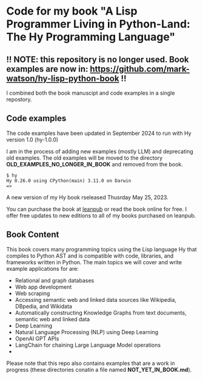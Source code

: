 # Code for my book "A Lisp Programmer Living in Python-Land: The Hy Programming Language"

## !! NOTE: this repository is no longer used. Book examples are now in: https://github.com/mark-watson/hy-lisp-python-book !!

I combined both the book manuscipt and code examples in a single repostory.

## Code examples

The code examples have been updated in September 2024 to run with Hy version 1.0 (hy-1.0.0)

I am in the process of adding new examples (mostly LLM) and deprecating old examples. The old examples will be moved to the directory **OLD_EXAMPLES_NO_LONGER_IN_BOOK** and removed from the book.

```
$ hy
Hy 0.26.0 using CPython(main) 3.11.0 on Darwin
=> 
```

A new version of my Hy book  rseleased Thusrday May 25, 2023.


You can purchase the book at [leanpub](https://leanpub.com/hy-lisp-python) or read the book online for free. I offer free updates to new editions to all of my books purchased on leanpub.

## Book Content

This book covers many programming topics using the Lisp language Hy that compiles to Python AST and is compatible with code, libraries, and frameworks written in Python. The main topics we will cover and write example applications for are:

- Relational and graph databases
- Web app development
- Web scraping
- Accessing semantic web and linked data sources like Wikipedia, DBpedia, and Wikidata
- Automatically constructing Knowledge Graphs from text documents, semantic web and linked
data
- Deep Learning
- Natural Language Processing (NLP) using Deep Learning
- OpenAI GPT APIs
- LangChain for chaining Large Language Model operations
- 

Please note that this repo also contains examples that are a work in progress (these directories conatin a file named **NOT_YET_IN_BOOK.md**).

